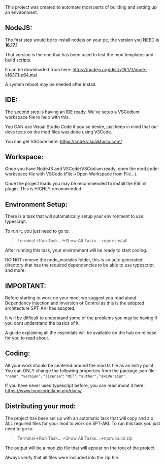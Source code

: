 
This project was created to automate most parts of building and setting up an environment.

## **NodeJS:**

The first step would be to install nodejs on your pc, the version you NEED is **16.17.1**

That version is the one that has been used to test the mod templates and build scripts.

It can be downloaded from here: https://nodejs.org/dist/v16.17.1/node-v16.17.1-x64.msi

A system reboot may be needed after install.

## **IDE:**

The second step is having an IDE ready. We've setup a VSCodium workspace file to help with this.

You CAN use Visual Studio Code if you so desire, just keep in mind that our devs tests on the mod files was done using VSCode.

You can get VSCode here: https://code.visualstudio.com/

## **Workspace:**

Once you have NodeJS and VSCode/VSCodium ready, open the mod.code-workspace file with VSCode (File->Open Workspace from File...).

Once the project loads you may be recommended to install the ESLint plugin. This is HIGHLY recommended.

## **Environment Setup:**

There is a task that will automatically setup your environment to use typescript.

To run it, you just need to go to: 

> Terminal->Run Task...->Show All Tasks...->npm: install

After running this task, your environment will be ready to start coding.

DO NOT remove the node_modules folder, this is an auto generated directory that has the required dependencies to be able to use typescript and more.

## **IMPORTANT:**

Before starting to work on your mod, we suggest you read about Dependency Injection and Inversion of Control as this is the adopted architecture SPT-AKI has adopted.

It will be difficult to understand some of the problems you may be having if you dont understand the basics of it.

A guide explaining all the essentials will be available on the hub on release for you to read about.

## **Coding:**

All your work should be centered around the mod.ts file as an entry point.
You can ONLY change the following properties from the package.json file: `"name"`, `"version"`, `"license"`: `"MIT"`, `"author"`, `"akiVersion"`.

If you have never used typescript before, you can read about it here: https://www.typescriptlang.org/docs/

## **Distributing your mod:**

The project has been set up with an automatic task that will copy and zip ALL required files for your mod to work on SPT-AKI.
To run this task you just need to go to: 

> Terminal->Run Task...->Show All Tasks...->npm: build:zip

The output will be a mod.zip file that will appear on the root of the project.

Always verify that all files were included into the zip file.